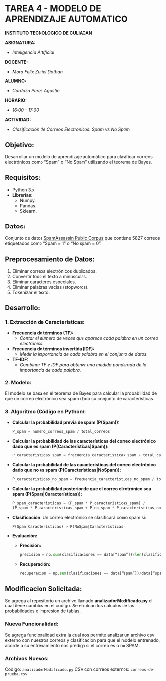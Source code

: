 # TAREA 4 - MODELO DE APRENDIZAJE AUTOMATICO
**INSTITUTO TECNOLOGICO DE CULIACAN**

**ASIGNATURA:**
* *Inteligencia Artificial*

**DOCENTE:**
* *Mora Felix Zuriel Dathan*

**ALUMNO:**
* *Cardoza Perez Agustin*

**HORARIO:**
* *16:00 - 17:00*

**ACTIVIDAD:**
* *Clasificación de Correos Electrónicos: Spam vs No Spam*

## Objetivo:
Desarrollar un modelo de aprendizaje automático para clasificar correos electrónicos como “Spam” o “No Spam” utilizando el teorema de Bayes.

## Requisitos:
- Python 3.x
- **Librerías:**
    - Numpy.
    - Pandas.
    - Sklearn.

## Datos:
Conjunto de datos [SpamAssassin Public Corpus](https://www.kaggle.com/datasets/ganiyuolalekan/spam-assassin-email-classification-dataset) que contiene 5827 correos etiquetados como “Spam = 1” o “No spam = 0”.

## Preprocesamiento de Datos:
1. Eliminar correos electrónicos duplicados.
2. Convertir todo el texto a minúsculas.
3. Eliminar caracteres especiales.
4. Eliminar palabras vacías (stopwords).
5. Tokenizar el texto.

## Desarrollo:

### 1. Extracción de Características:
- **Frecuencia de términos (TF):** 
    * *Contar el número de veces que aparece cada palabra en un correo electrónico.*
- **Frecuencia de términos invertida (IDF):** 
    * *Medir la importancia de cada palabra en el conjunto de datos.*
- **TF-IDF:** 
    * *Combinar TF e IDF para obtener una medida ponderada de la importancia de cada palabra.*

### 2. Modelo:
El modelo se basa en el teorema de Bayes para calcular la probabilidad de que un correo electrónico sea spam dado su conjunto de características.

### 3. Algoritmo (Código en Python):

- **Calcular la probabilidad previa de spam (P(Spam)):**
    ```python
    P_spam = numero_correos_spam / total_correos
    ```

- **Calcular la probabilidad de las características del correo electrónico dado que es spam (P(Características|Spam)):**
    ```python
    P_caracteristicas_spam = frecuencia_caracteristicas_spam / total_caracteristicas_spam
    ```

- **Calcular la probabilidad de las características del correo electrónico dado que no es spam (P(Características|NoSpam)):**
    ```python
    P_caracteristicas_no_spam = frecuencia_caracteristicas_no_spam / total_caracteristicas_no_spam
    ```

- **Calcular la probabilidad posterior de que el correo electrónico sea spam (P(Spam|Características)):**
    ```python
    P_spam_caracteristicas = (P_spam * P_caracteristicas_spam) / 
    (P_spam * P_caracteristicas_spam + P_no_spam * P_caracteristicas_no_spam)
    ```

- **Clasificación:**
    Un correo electrónico se clasificará como spam si:
    ```python
    P(Spam|Características) > P(NoSpam|Características)
    ```

- **Evaluación:**
    - **Precisión:**
      ```python
      precision = np.sum(clasificaciones == data[“spam”])/len(clasificaciones)
      ```
    - **Recuperación:**
      ```python
      recuperacion = np.sum(clasificaciones == data[“spam”])/data[“spam”].sum()
      ```
## Modificacion Solicitada:
Se agrega al repositorio un archivo llamado **analizadorModificado.py** el cual tiene cambios en el codigo. Se eliminan los calculos de las probabildades e impresion de tablas.
### Nueva Funcionalidad:
Se agrega funcionalidad extra la cual nos permite analizar un archivo csv externo con nuestros correos y clasificacion para que el modelo entrenado, acorde a su entrenamiento nos prediga si el correo es o no SPAM.
### Archivos Nuevos:
Codigo: ```analizadorModificado.py```
CSV con correos externos: ```correos-de-prueba.csv```
